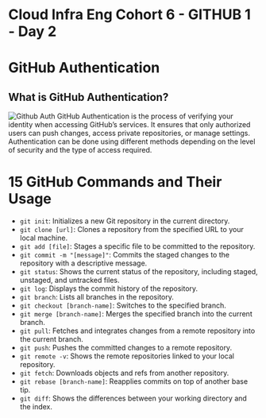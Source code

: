 # Cloud Infra Eng Cohort 6 - GITHUB 1 - Day 2


# GitHub Authentication
## What is GitHub Authentication?
![Github Auth](https://community.intersystems.com/sites/default/files/inline/images/images/image(3117).png)
GitHub Authentication is the process of verifying your identity when accessing GitHub’s services. It ensures that only authorized users can push changes, access private repositories, or manage settings. Authentication can be done using different methods depending on the level of security and the type of access required.

# 15 GitHub Commands and Their Usage
- `git init`: Initializes a new Git repository in the current directory.
- `git clone [url]`: Clones a repository from the specified URL to your local machine.
- `git add [file]`: Stages a specific file to be committed to the repository.
- `git commit -m "[message]"`: Commits the staged changes to the repository with a descriptive message.
- `git status`: Shows the current status of the repository, including staged, unstaged, and untracked files.
- `git log`: Displays the commit history of the repository.
- `git branch`: Lists all branches in the repository.
- `git checkout [branch-name]`: Switches to the specified branch.
- `git merge [branch-name]`: Merges the specified branch into the current branch.
- `git pull`: Fetches and integrates changes from a remote repository into the current branch.
- `git push`: Pushes the committed changes to a remote repository.
- `git remote -v`: Shows the remote repositories linked to your local repository.
- `git fetch`: Downloads objects and refs from another repository.
- `git rebase [branch-name]`: Reapplies commits on top of another base tip.
- `git diff`: Shows the differences between your working directory and the index.